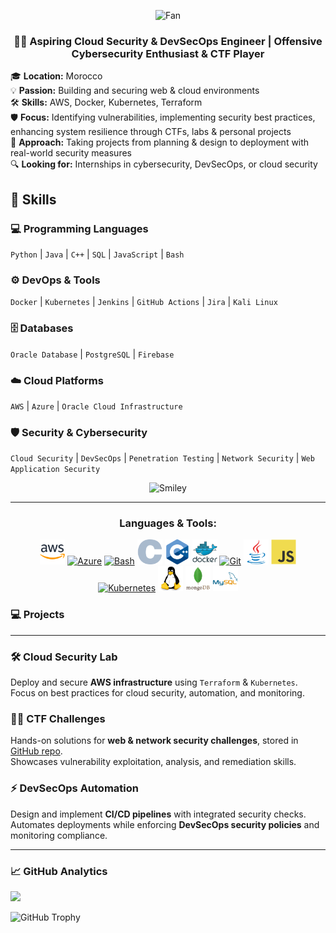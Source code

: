 <!-- ================= PROFILE & ABOUT ================= -->

<p align="center">
  <img src="https://github.com/fnky/fnky/raw/fnky/img/fan-1.gif" alt="Fan" width="150">
 
</p>

<h3 align="center">🏄‍♂️ Aspiring Cloud Security & DevSecOps Engineer | Offensive Cybersecurity Enthusiast & CTF Player</h3>

<p>
🎓 <strong>Location:</strong> Morocco<br>
💡 <strong>Passion:</strong> Building and securing web & cloud environments<br>
🛠️ <strong>Skills:</strong> AWS, Docker, Kubernetes, Terraform<br>
🛡️ <strong>Focus:</strong> Identifying vulnerabilities, implementing security best practices, enhancing system resilience through CTFs, labs & personal projects<br>
🚀 <strong>Approach:</strong> Taking projects from planning & design to deployment with real-world security measures<br>
🔍 <strong>Looking for:</strong> Internships in cybersecurity, DevSecOps, or cloud security
</p>


## 🧩 Skills

### 💻 Programming Languages
`Python` | `Java` | `C++` | `SQL` | `JavaScript` | `Bash`

### ⚙️ DevOps & Tools
`Docker` | `Kubernetes` | `Jenkins` | `GitHub Actions` | `Jira` | `Kali Linux`

### 🗄️ Databases
`Oracle Database` | `PostgreSQL` | `Firebase`

### ☁️ Cloud Platforms
`AWS` | `Azure` | `Oracle Cloud Infrastructure`

### 🛡️ Security & Cybersecurity
`Cloud Security` | `DevSecOps` | `Penetration Testing` | `Network Security` | `Web Application Security`




<p align="center">
  <img src="https://github.com/fnky/fnky/raw/fnky/img/smile.gif" alt="Smiley" width="50">
</p>


<hr>

<!-- ================= LANGUAGES & TOOLS ================= -->
<h3 align="center">Languages & Tools:</h3>
<p align="center">
  <a href="https://aws.amazon.com" target="_blank"><img src="https://raw.githubusercontent.com/devicons/devicon/master/icons/amazonwebservices/amazonwebservices-original-wordmark.svg" alt="AWS" width="40"/></a>
  <a href="https://azure.microsoft.com/" target="_blank"><img src="https://www.vectorlogo.zone/logos/microsoft_azure/microsoft_azure-icon.svg" alt="Azure" width="40"/></a>
  <a href="https://www.gnu.org/software/bash/" target="_blank"><img src="https://www.vectorlogo.zone/logos/gnu_bash/gnu_bash-icon.svg" alt="Bash" width="40"/></a>
  <a href="https://www.cprogramming.com/" target="_blank"><img src="https://raw.githubusercontent.com/devicons/devicon/master/icons/c/c-original.svg" alt="C" width="40"/></a>
  <a href="https://www.w3schools.com/cpp/" target="_blank"><img src="https://raw.githubusercontent.com/devicons/devicon/master/icons/cplusplus/cplusplus-original.svg" alt="C++" width="40"/></a>
  <a href="https://www.docker.com/" target="_blank"><img src="https://raw.githubusercontent.com/devicons/devicon/master/icons/docker/docker-original-wordmark.svg" alt="Docker" width="40"/></a>
  <a href="https://git-scm.com/" target="_blank"><img src="https://www.vectorlogo.zone/logos/git-scm/git-scm-icon.svg" alt="Git" width="40"/></a>
  <a href="https://www.java.com" target="_blank"><img src="https://raw.githubusercontent.com/devicons/devicon/master/icons/java/java-original.svg" alt="Java" width="40"/></a>
  <a href="https://developer.mozilla.org/en-US/docs/Web/JavaScript" target="_blank"><img src="https://raw.githubusercontent.com/devicons/devicon/master/icons/javascript/javascript-original.svg" alt="JavaScript" width="40"/></a>
  <a href="https://kubernetes.io" target="_blank"><img src="https://www.vectorlogo.zone/logos/kubernetes/kubernetes-icon.svg" alt="Kubernetes" width="40"/></a>
  <a href="https://www.linux.org/" target="_blank"><img src="https://raw.githubusercontent.com/devicons/devicon/master/icons/linux/linux-original.svg" alt="Linux" width="40"/></a>
  <a href=https://img.shields.io/badge/Kali_Linux-557C94?style=for-the-badge&logo=kalilinux&logoColor=white /a></a>
  <a href="https://www.mongodb.com/" target="_blank"><img src="https://raw.githubusercontent.com/devicons/devicon/master/icons/mongodb/mongodb-original-wordmark.svg" alt="MongoDB" width="40"/></a>
  <a href="https://www.mysql.com/" target="_blank"><img src="https://raw.githubusercontent.com/devicons/devicon/master/icons/mysql/mysql-original-wordmark.svg" alt="MySQL" width="40"/></a>
</p>
<h3><strong>💻 Projects</strong></h3>
<hr>

### 🛠️ **Cloud Security Lab**
Deploy and secure **AWS infrastructure** using `Terraform` & `Kubernetes`.  
Focus on best practices for cloud security, automation, and monitoring.

### 🕵️‍♂️ **CTF Challenges**
Hands-on solutions for **web & network security challenges**, stored in [GitHub repo](https://github.com/mtaha-sec).  
Showcases vulnerability exploitation, analysis, and remediation skills.

### ⚡ **DevSecOps Automation**
Design and implement **CI/CD pipelines** with integrated security checks.  
Automates deployments while enforcing **DevSecOps security policies** and monitoring compliance.
<hr>
<h3><strong>📈 GitHub Analytics</strong></h3>

<picture>
  <source
    srcset="https://github-readme-stats.vercel.app/api?username=mtaha-sec&show_icons=true&bg_color=000000&title_color=00FF00&text_color=00FF00&icon_color=00FF00&border_color=00FF00"
    media="(prefers-color-scheme: dark)"
  />
  <source
    srcset="https://github-readme-stats.vercel.app/api?username=mtaha-sec&show_icons=true&bg_color=000000&title_color=00FF00&text_color=00FF00&icon_color=00FF00&border_color=00FF00"
    media="(prefers-color-scheme: light), (prefers-color-scheme: no-preference)"
  />
  <img src="https://github-readme-stats.vercel.app/api?username=mtaha-sec&show_icons=true&bg_color=000000&title_color=00FF00&text_color=00FF00&icon_color=00FF00&border_color=00FF00" />
</picture>


![GitHub Trophy](https://github-profile-trophy.vercel.app/?username=mtaha-sec&theme=matrix&column=4&row=2)




